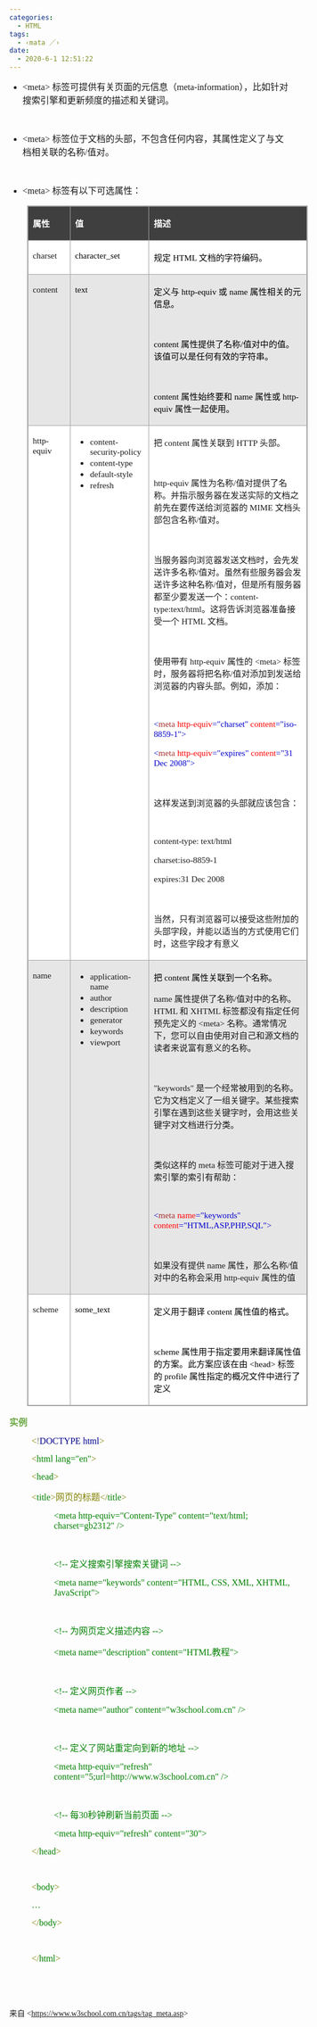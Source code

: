 ```yaml
---
categories:
  - HTML
tags:
  - ‹mata ／›
date:
  - 2020-6-1 12:51:22
---
```


<ul style="list-style-type:disc">
    <li><span style="font-size:12.0pt"><span style="font-family:&quot;Comic Sans MS&quot;">&lt;meta&gt;
            </span></span><span style="font-size:12.0pt"><span
                style="font-family:&quot;Microsoft YaHei UI&quot;">标签可提供有关页面的元信息（</span></span><span
            style="font-size:12.0pt"><span
                style="font-family:&quot;Comic Sans MS&quot;">meta-information</span></span><span
            style="font-size:12.0pt"><span
                style="font-family:&quot;Microsoft YaHei UI&quot;">），比如针对搜索引擎和更新频度的描述和关键词。</span></span></li>
</ul>
<p><span style="font-size:12.0pt"><span style="font-family:&quot;Microsoft YaHei UI&quot;"></span></span><br></p>
<ul style="list-style-type:disc">
    <li><span style="font-size:12.0pt"><span style="font-family:&quot;Comic Sans MS&quot;">&lt;meta&gt;
            </span></span><span style="font-size:12.0pt"><span
                style="font-family:&quot;Microsoft YaHei UI&quot;">标签位于文档的头部，不包含任何内容，其属性定义了与文档相关联的名称</span></span><span
            style="font-size:12.0pt"><span style="font-family:&quot;Comic Sans MS&quot;">/</span></span><span
            style="font-size:12.0pt"><span style="font-family:&quot;Microsoft YaHei UI&quot;">值对。</span></span></li>
</ul>
<p><span style="font-size:12.0pt"><span style="font-family:&quot;Microsoft YaHei UI&quot;"></span></span><br></p>
<ul style="list-style-type:disc">
    <li><span style="font-size:12.0pt"><span style="font-family:&quot;Comic Sans MS&quot;">&lt;meta&gt;
            </span></span><span style="font-size:12.0pt"><span
                style="font-family:&quot;Microsoft YaHei UI&quot;">标签有以下可选属性：</span></span></li>
</ul>
<table summary="" cellspacing="0"
    style="border-collapse:collapse; border-color:#a3a3a3; border-style:solid; border-width:1px; margin-left:32px;"
    class=" cke_show_border">
    <tbody>
        <tr>
            <td
                style="background-color:#3f3f3f; border-bottom:1px solid #a3a3a3; border-left:1px solid #a3a3a3; border-right:1px solid #a3a3a3; border-top:1px solid #a3a3a3; vertical-align:top; width:1.1048in">
                <p><span style="font-size:11.5pt"><span style="font-family:&quot;Microsoft YaHei UI&quot;"><span
                                style="color:white"><strong>属性</strong></span></span></span></p>
            </td>
            <td
                style="background-color:#3f3f3f; border-bottom:1px solid #a3a3a3; border-left:1px solid #a3a3a3; border-right:1px solid #a3a3a3; border-top:1px solid #a3a3a3; vertical-align:top; width:2.1368in">
                <p><span style="font-size:11.5pt"><span style="font-family:&quot;Microsoft YaHei UI&quot;"><span
                                style="color:white"><strong>值</strong></span></span></span></p>
            </td>
            <td
                style="background-color:#3f3f3f; border-bottom:1px solid #a3a3a3; border-left:1px solid #a3a3a3; border-right:1px solid #a3a3a3; border-top:1px solid #a3a3a3; vertical-align:top; width:4.7618in">
                <p><span style="font-size:11.5pt"><span style="font-family:&quot;Microsoft YaHei UI&quot;"><span
                                style="color:white"><strong>描述</strong></span></span></span></p>
            </td>
        </tr>
        <tr>
            <td
                style="background-color:white; border-bottom:1px solid #a3a3a3; border-left:1px solid #a3a3a3; border-right:1px solid #a3a3a3; border-top:1px solid #a3a3a3; vertical-align:top; width:1.1048in">
                <p><span style="font-size:11.5pt"><span
                            style="font-family:&quot;Comic Sans MS&quot;">charset</span></span></p>
            </td>
            <td
                style="background-color:white; border-bottom:1px solid #a3a3a3; border-left:1px solid #a3a3a3; border-right:1px solid #a3a3a3; border-top:1px solid #a3a3a3; vertical-align:top; width:2.1368in">
                <p><span style="font-size:11.5pt"><span style="font-family:&quot;Comic Sans MS&quot;"><span
                                style="color:black">character_set</span></span></span></p>
            </td>
            <td
                style="background-color:white; border-bottom:1px solid #a3a3a3; border-left:1px solid #a3a3a3; border-right:1px solid #a3a3a3; border-top:1px solid #a3a3a3; vertical-align:top; width:4.7618in">
                <p><span style="font-size:11.5pt"><span style="color:black"><span
                                style="font-family:&quot;Microsoft YaHei UI&quot;">规定</span><span
                                style="font-family:&quot;Comic Sans MS&quot;"> HTML </span><span
                                style="font-family:&quot;Microsoft YaHei UI&quot;">文档的字符编码。</span></span></span></p>
            </td>
        </tr>
        <tr>
            <td
                style="background-color:#e7e6e6; border-bottom:1px solid #a3a3a3; border-left:1px solid #a3a3a3; border-right:1px solid #a3a3a3; border-top:1px solid #a3a3a3; vertical-align:top; width:1.1048in">
                <p><span style="font-size:11.5pt"><span
                            style="font-family:&quot;Comic Sans MS&quot;">content</span></span></p>
            </td>
            <td
                style="background-color:#e7e6e6; border-bottom:1px solid #a3a3a3; border-left:1px solid #a3a3a3; border-right:1px solid #a3a3a3; border-top:1px solid #a3a3a3; vertical-align:top; width:2.1368in">
                <p><span style="font-size:11.5pt"><span style="font-family:&quot;Comic Sans MS&quot;"><span
                                style="color:black">text</span></span></span></p>
            </td>
            <td
                style="background-color:#e7e6e6; border-bottom:1px solid #a3a3a3; border-left:1px solid #a3a3a3; border-right:1px solid #a3a3a3; border-top:1px solid #a3a3a3; vertical-align:top; width:4.8236in">
                <p><span style="font-size:11.5pt"><span style="color:black"><span
                                style="font-family:&quot;Microsoft YaHei UI&quot;">定义与</span><span
                                style="font-family:&quot;Comic Sans MS&quot;"> http-equiv </span><span
                                style="font-family:&quot;Microsoft YaHei UI&quot;">或</span><span
                                style="font-family:&quot;Comic Sans MS&quot;"> name </span><span
                                style="font-family:&quot;Microsoft YaHei UI&quot;">属性相关的元信息。</span></span></span>
                </p>
                <p><span style="font-size:11.5pt"><span style="font-family:&quot;Comic Sans MS&quot;"><span
                                style="color:black">&nbsp;</span></span></span></p>
                <p><span style="font-size:11.5pt"><span style="color:black"><span
                                style="font-family:&quot;Comic Sans MS&quot;">content </span><span
                                style="font-family:&quot;Microsoft YaHei UI&quot;">属性提供了名称</span><span
                                style="font-family:&quot;Comic Sans MS&quot;">/</span><span
                                style="font-family:&quot;Microsoft YaHei UI&quot;">值对中的值。该值可以是任何有效的字符串。</span></span></span>
                </p>
                <p><span style="font-size:11.5pt"><span
                            style="font-family:&quot;Comic Sans MS&quot;">&nbsp;</span></span></p>
                <p><span style="font-size:11.5pt"><span style="color:black"><span
                                style="font-family:&quot;Comic Sans MS&quot;">content </span><span
                                style="font-family:&quot;Microsoft YaHei UI&quot;">属性始终要和</span><span
                                style="font-family:&quot;Comic Sans MS&quot;"> name </span><span
                                style="font-family:&quot;Microsoft YaHei UI&quot;">属性或</span><span
                                style="font-family:&quot;Comic Sans MS&quot;"> http-equiv </span><span
                                style="font-family:&quot;Microsoft YaHei UI&quot;">属性一起使用。</span></span></span></p>
            </td>
        </tr>
        <tr>
            <td
                style="background-color:white; border-bottom:1px solid #a3a3a3; border-left:1px solid #a3a3a3; border-right:1px solid #a3a3a3; border-top:1px solid #a3a3a3; vertical-align:top; width:1.027in">
                <p><span style="font-size:11.5pt"><span
                            style="font-family:&quot;Comic Sans MS&quot;">http-equiv</span></span></p>
            </td>
            <td
                style="background-color:white; border-bottom:1px solid #a3a3a3; border-left:1px solid #a3a3a3; border-right:1px solid #a3a3a3; border-top:1px solid #a3a3a3; vertical-align:top; width:2.2145in">
                <ul>
                    <li><span style="font-size:11.5pt"><span
                                style="font-family:&quot;Comic Sans MS&quot;">content-security-policy</span></span>
                    </li>
                    <li><span style="font-size:11.5pt"><span
                                style="font-family:&quot;Comic Sans MS&quot;">content-type</span></span></li>
                    <li><span style="font-size:11.5pt"><span
                                style="font-family:&quot;Comic Sans MS&quot;">default-style</span></span></li>
                    <li><span style="font-size:11.5pt"><span
                                style="font-family:&quot;Comic Sans MS&quot;">refresh</span></span></li>
                </ul>
            </td>
            <td
                style="background-color:white; border-bottom:1px solid #a3a3a3; border-left:1px solid #a3a3a3; border-right:1px solid #a3a3a3; border-top:1px solid #a3a3a3; vertical-align:top; width:4.8631in">
                <p><span style="font-size:11.5pt"><span style="font-family:&quot;Microsoft YaHei UI&quot;">把</span><span
                            style="font-family:&quot;Comic Sans MS&quot;"> content </span><span
                            style="font-family:&quot;Microsoft YaHei UI&quot;">属性关联到</span><span
                            style="font-family:&quot;Comic Sans MS&quot;"> HTTP </span><span
                            style="font-family:&quot;Microsoft YaHei UI&quot;">头部。</span></span></p>
                <p><span style="font-size:11.5pt"><span
                            style="font-family:&quot;Comic Sans MS&quot;">&nbsp;</span></span></p>
                <p><span style="font-size:11.5pt"><span style="font-family:&quot;Comic Sans MS&quot;">http-equiv
                        </span><span style="font-family:&quot;Microsoft YaHei UI&quot;">属性为名称</span><span
                            style="font-family:&quot;Comic Sans MS&quot;">/</span><span
                            style="font-family:&quot;Microsoft YaHei UI&quot;">值对提供了名称。并指示服务器在发送实际的文档之前先在要传送给浏览器的</span><span
                            style="font-family:&quot;Comic Sans MS&quot;"> MIME </span><span
                            style="font-family:&quot;Microsoft YaHei UI&quot;">文档头部包含名称</span><span
                            style="font-family:&quot;Comic Sans MS&quot;">/</span><span
                            style="font-family:&quot;Microsoft YaHei UI&quot;">值对。</span></span></p>
                <p><span style="font-size:11.5pt"><span
                            style="font-family:&quot;Comic Sans MS&quot;">&nbsp;</span></span></p>
                <p><span style="font-size:11.5pt"><span
                            style="font-family:&quot;Microsoft YaHei UI&quot;">当服务器向浏览器发送文档时，会先发送许多名称</span><span
                            style="font-family:&quot;Comic Sans MS&quot;">/</span><span
                            style="font-family:&quot;Microsoft YaHei UI&quot;">值对。虽然有些服务器会发送许多这种名称</span><span
                            style="font-family:&quot;Comic Sans MS&quot;">/</span><span
                            style="font-family:&quot;Microsoft YaHei UI&quot;">值对，但是所有服务器都至少要发送一个：</span><span
                            style="font-family:&quot;Comic Sans MS&quot;">content-type:text/html</span><span
                            style="font-family:&quot;Microsoft YaHei UI&quot;">。这将告诉浏览器准备接受一个</span><span
                            style="font-family:&quot;Comic Sans MS&quot;"> HTML </span><span
                            style="font-family:&quot;Microsoft YaHei UI&quot;">文档。</span></span></p>
                <p><span style="font-size:11.5pt"><span
                            style="font-family:&quot;Comic Sans MS&quot;">&nbsp;</span></span></p>
                <p><span style="font-size:11.5pt"><span
                            style="font-family:&quot;Microsoft YaHei UI&quot;">使用带有</span><span
                            style="font-family:&quot;Comic Sans MS&quot;"> http-equiv </span><span
                            style="font-family:&quot;Microsoft YaHei UI&quot;">属性的</span><span
                            style="font-family:&quot;Comic Sans MS&quot;"> &lt;meta&gt; </span><span
                            style="font-family:&quot;Microsoft YaHei UI&quot;">标签时，服务器将把名称</span><span
                            style="font-family:&quot;Comic Sans MS&quot;">/</span><span
                            style="font-family:&quot;Microsoft YaHei UI&quot;">值对添加到发送给浏览器的内容头部。例如，添加：</span></span>
                </p>
                <p><span style="font-size:11.5pt"><span
                            style="font-family:&quot;Comic Sans MS&quot;">&nbsp;</span></span></p>
                <p><span style="font-size:11.5pt"><span style="font-family:&quot;Comic Sans MS&quot;"><span
                                style="color:mediumblue">&lt;</span><span style="color:brown">meta</span><span
                                style="color:red"> http-equiv</span><span style="color:mediumblue">="charset"</span>
                            <span style="color:red">content</span><span
                                style="color:mediumblue">="iso-8859-1"&gt;</span></span></span></p>
                <p><span style="font-size:11.5pt"><span style="font-family:&quot;Comic Sans MS&quot;"><span
                                style="color:mediumblue">&lt;</span><span style="color:brown">meta</span><span
                                style="color:red"> http-equiv</span><span style="color:mediumblue">="expires"</span>
                            <span style="color:red">content</span><span style="color:mediumblue">="31 Dec
                                2008"&gt;</span></span></span></p>
                <p><span style="font-size:11.5pt"><span style="font-family:&quot;Comic Sans MS&quot;"><span
                                style="color:mediumblue">&nbsp;</span></span></span></p>
                <p><span style="font-size:11.5pt"><span
                            style="font-family:&quot;Microsoft YaHei UI&quot;">这样发送到浏览器的头部就应该包含：</span></span></p>
                <p><span style="font-size:11.5pt"><span
                            style="font-family:&quot;Comic Sans MS&quot;">&nbsp;</span></span></p>
                <p><span style="font-size:11.5pt"><span style="font-family:&quot;Comic Sans MS&quot;">content-type:
                            text/html</span></span></p>
                <p><span style="font-size:11.5pt"><span
                            style="font-family:&quot;Comic Sans MS&quot;">charset:iso-8859-1</span></span></p>
                <p><span style="font-size:11.5pt"><span style="font-family:&quot;Comic Sans MS&quot;">expires:31 Dec
                            2008</span></span></p>
                <p><span style="font-size:11.5pt"><span
                            style="font-family:&quot;Comic Sans MS&quot;">&nbsp;</span></span></p>
                <p><span style="font-size:11.5pt"><span
                            style="font-family:&quot;Microsoft YaHei UI&quot;">当然，只有浏览器可以接受这些附加的头部字段，并能以适当的方式使用它们时，这些字段才有意义</span></span>
                </p>
            </td>
        </tr>
        <tr>
            <td
                style="background-color:#e7e6e6; border-bottom:1px solid #a3a3a3; border-left:1px solid #a3a3a3; border-right:1px solid #a3a3a3; border-top:1px solid #a3a3a3; vertical-align:top; width:1.027in">
                <p><span style="font-size:11.5pt"><span style="font-family:&quot;Comic Sans MS&quot;">name</span></span>
                </p>
            </td>
            <td
                style="background-color:#e7e6e6; border-bottom:1px solid #a3a3a3; border-left:1px solid #a3a3a3; border-right:1px solid #a3a3a3; border-top:1px solid #a3a3a3; vertical-align:top; width:2.2145in">
                <ul>
                    <li><span style="font-size:11.5pt"><span
                                style="font-family:&quot;Comic Sans MS&quot;">application-name</span></span></li>
                    <li><span style="font-size:11.5pt"><span
                                style="font-family:&quot;Comic Sans MS&quot;">author</span></span></li>
                    <li><span style="font-size:11.5pt"><span
                                style="font-family:&quot;Comic Sans MS&quot;">description</span></span></li>
                    <li><span style="font-size:11.5pt"><span
                                style="font-family:&quot;Comic Sans MS&quot;">generator</span></span></li>
                    <li><span style="font-size:11.5pt"><span
                                style="font-family:&quot;Comic Sans MS&quot;">keywords</span></span></li>
                    <li><span style="font-size:11.5pt"><span
                                style="font-family:&quot;Comic Sans MS&quot;">viewport</span></span></li>
                </ul>
            </td>
            <td
                style="background-color:#e7e6e6; border-bottom:1px solid #a3a3a3; border-left:1px solid #a3a3a3; border-right:1px solid #a3a3a3; border-top:1px solid #a3a3a3; vertical-align:top; width:4.868in">
                <p><span style="font-size:11.5pt"><span style="color:black"><span
                                style="font-family:&quot;Microsoft YaHei UI&quot;">把</span><span
                                style="font-family:&quot;Comic Sans MS&quot;"> content </span><span
                                style="font-family:&quot;Microsoft YaHei UI&quot;">属性关联到一个名称。</span></span></span>
                </p>
                <p><span style="font-size:11.5pt"><span style="font-family:&quot;Comic Sans MS&quot;">name
                        </span><span style="font-family:&quot;Microsoft YaHei UI&quot;">属性提供了名称</span><span
                            style="font-family:&quot;Comic Sans MS&quot;">/</span><span
                            style="font-family:&quot;Microsoft YaHei UI&quot;">值对中的名称。</span><span
                            style="font-family:&quot;Comic Sans MS&quot;">HTML </span><span
                            style="font-family:&quot;Microsoft YaHei UI&quot;">和</span><span
                            style="font-family:&quot;Comic Sans MS&quot;"> XHTML </span><span
                            style="font-family:&quot;Microsoft YaHei UI&quot;">标签都没有指定任何预先定义的</span><span
                            style="font-family:&quot;Comic Sans MS&quot;"> &lt;meta&gt; </span><span
                            style="font-family:&quot;Microsoft YaHei UI&quot;">名称。通常情况下，您可以自由使用对自己和源文档的读者来说富有意义的名称。</span></span>
                </p>
                <p><span style="font-size:11.5pt"><span
                            style="font-family:&quot;Comic Sans MS&quot;">&nbsp;</span></span></p>
                <p><span style="font-size:11.5pt"><span style="font-family:&quot;Comic Sans MS&quot;">"keywords"
                        </span><span
                            style="font-family:&quot;Microsoft YaHei UI&quot;">是一个经常被用到的名称。它为文档定义了一组关键字。某些搜索引擎在遇到这些关键字时，会用这些关键字对文档进行分类。</span></span>
                </p>
                <p><span style="font-size:11.5pt"><span
                            style="font-family:&quot;Comic Sans MS&quot;">&nbsp;</span></span></p>
                <p><span style="font-size:11.5pt"><span
                            style="font-family:&quot;Microsoft YaHei UI&quot;">类似这样的</span><span
                            style="font-family:&quot;Comic Sans MS&quot;"> meta </span><span
                            style="font-family:&quot;Microsoft YaHei UI&quot;">标签可能对于进入搜索引擎的索引有帮助：</span></span></p>
                <p><span style="font-size:11.5pt"><span
                            style="font-family:&quot;Comic Sans MS&quot;">&nbsp;</span></span></p>
                <p><span style="font-size:11.5pt"><span style="font-family:&quot;Comic Sans MS&quot;"><span
                                style="color:mediumblue">&lt;</span><span style="color:brown">meta</span><span
                                style="color:red"> name</span><span style="color:mediumblue">="keywords"</span>
                            <span style="color:red">content</span><span
                                style="color:mediumblue">="HTML,ASP,PHP,SQL"&gt;</span></span></span></p>
                <p><span style="font-size:11.5pt"><span
                            style="font-family:&quot;Comic Sans MS&quot;">&nbsp;</span></span></p>
                <p><span style="font-size:11.5pt"><span
                            style="font-family:&quot;Microsoft YaHei UI&quot;">如果没有提供</span><span
                            style="font-family:&quot;Comic Sans MS&quot;"> name </span><span
                            style="font-family:&quot;Microsoft YaHei UI&quot;">属性，那么名称</span><span
                            style="font-family:&quot;Comic Sans MS&quot;">/</span><span
                            style="font-family:&quot;Microsoft YaHei UI&quot;">值对中的名称会采用</span><span
                            style="font-family:&quot;Comic Sans MS&quot;"> http-equiv </span><span
                            style="font-family:&quot;Microsoft YaHei UI&quot;">属性的值</span></span></p>
            </td>
        </tr>
        <tr>
            <td
                style="background-color:white; border-bottom:1px solid #a3a3a3; border-left:1px solid #a3a3a3; border-right:1px solid #a3a3a3; border-top:1px solid #a3a3a3; vertical-align:top; width:1.1048in">
                <p><span style="font-size:11.5pt"><span
                            style="font-family:&quot;Comic Sans MS&quot;">scheme</span></span></p>
            </td>
            <td
                style="background-color:white; border-bottom:1px solid #a3a3a3; border-left:1px solid #a3a3a3; border-right:1px solid #a3a3a3; border-top:1px solid #a3a3a3; vertical-align:top; width:2.1368in">
                <p><span style="font-size:11.5pt"><span style="font-family:&quot;Comic Sans MS&quot;"><span
                                style="color:black">some_text</span></span></span></p>
            </td>
            <td
                style="background-color:white; border-bottom:1px solid #a3a3a3; border-left:1px solid #a3a3a3; border-right:1px solid #a3a3a3; border-top:1px solid #a3a3a3; vertical-align:top; width:4.7895in">
                <p><span style="font-size:11.5pt"><span style="color:black"><span
                                style="font-family:&quot;Microsoft YaHei UI&quot;">定义用于翻译</span><span
                                style="font-family:&quot;Comic Sans MS&quot;"> content </span><span
                                style="font-family:&quot;Microsoft YaHei UI&quot;">属性值的格式。</span></span></span></p>
                <p><span style="font-size:11.5pt"><span style="font-family:&quot;Comic Sans MS&quot;"><span
                                style="color:black">&nbsp;</span></span></span></p>
                <p><span style="font-size:11.5pt"><span style="color:black"><span
                                style="font-family:&quot;Comic Sans MS&quot;">scheme </span><span
                                style="font-family:&quot;Microsoft YaHei UI&quot;">属性用于指定要用来翻译属性值的方案。此方案应该在由</span><span
                                style="font-family:&quot;Comic Sans MS&quot;"> &lt;head&gt; </span><span
                                style="font-family:&quot;Microsoft YaHei UI&quot;">标签的</span><span
                                style="font-family:&quot;Comic Sans MS&quot;"> profile </span><span
                                style="font-family:&quot;Microsoft YaHei UI&quot;">属性指定的概况文件中进行了定义</span></span></span>
                </p>
            </td>
        </tr>
    </tbody>
</table>
<p><span style="font-size:12.0pt"><span style="font-family:&quot;Microsoft YaHei UI&quot;"><span
                style="color:#6da845"><strong>实例</strong></span></span></span></p>
<p style="margin-left: 40px;"><span style="font-size:12.0pt"><span style="font-family:&quot;Comic Sans MS&quot;"><span
                style="color:olive">&lt;</span><span style="color:gray">!</span><span style="color:darkblue">DOCTYPE
                html</span><span style="color:olive">&gt;</span></span></span></p>
<p style="margin-left: 40px;"><span style="font-size:12.0pt"><span style="font-family:&quot;Comic Sans MS&quot;"><span
                style="color:olive">&lt;</span><span style="color:green">html</span><span style="color:green">
                lang="en"</span><span style="color:olive">&gt; </span></span></span></p>
<p style="margin-left: 40px;"><span style="font-size:12.0pt"><span style="font-family:&quot;Comic Sans MS&quot;"><span
                style="color:olive">&lt;</span><span style="color:green">head</span><span
                style="color:olive">&gt;</span></span></span></p>
<p style="margin-left: 40px;"><span style="font-size:12.0pt"><span style="font-family:&quot;Comic Sans MS&quot;"><span
                style="color:olive">&lt;</span></span><span style="font-family:&quot;Comic Sans MS&quot;"><span
                style="color:green">title</span></span><span style="font-family:&quot;Comic Sans MS&quot;"><span
                style="color:olive">&gt;</span></span><span style="font-family:&quot;Microsoft YaHei UI&quot;"><span
                style="color:olive">网页的标题</span></span><span style="font-family:&quot;Comic Sans MS&quot;"><span
                style="color:olive">&lt;/</span></span><span style="font-family:&quot;Comic Sans MS&quot;"><span
                style="color:green">title</span></span><span style="font-family:&quot;Comic Sans MS&quot;"><span
                style="color:olive">&gt;</span></span></span></p>
<p style="margin-left: 80px;"><span style="font-size:12.0pt"><span style="font-family:&quot;Comic Sans MS&quot;"><span
                style="color:green">&lt;meta
                http-equiv="Content-Type" content="text/html; charset=gb2312" /&gt;</span></span></span></p>
<p style="margin-left: 80px;"><span style="font-size:12.0pt"><span style="font-family:&quot;Comic Sans MS&quot;"><span
                style="color:green">&nbsp;</span></span></span></p>
<p style="margin-left: 80px;"><span style="font-size:12.0pt"><span style="color:green"><span
                style="font-family:&quot;Comic Sans MS&quot;">&lt;!-- </span><span
                style="font-family:&quot;Microsoft YaHei UI&quot;">定义搜索引擎搜索关键词</span><span
                style="font-family:&quot;Comic Sans MS&quot;"> --&gt;</span></span></span></p>
<p style="margin-left: 80px;"><span style="font-size:12.0pt"><span style="font-family:&quot;Comic Sans MS&quot;"><span
                style="color:green">&lt;meta name="keywords"
                content="HTML, CSS, XML, XHTML, JavaScript"&gt;</span></span></span></p>
<p style="margin-left: 80px;"><span style="font-size:12.0pt"><span
            style="font-family:&quot;Microsoft YaHei UI&quot;"><span style="color:#333333">&nbsp;</span></span></span>
</p>
<p style="margin-left: 80px;"><span style="font-size:12.0pt"><span style="color:green"><span
                style="font-family:&quot;Comic Sans MS&quot;">&lt;!-- </span><span
                style="font-family:&quot;Microsoft YaHei UI&quot;">为网页定义描述内容</span><span
                style="font-family:&quot;Comic Sans MS&quot;"> --&gt;</span></span></span></p>
<p style="margin-left: 80px;"><span style="font-size:12.0pt"><span style="color:green"><span
                style="font-family:&quot;Comic Sans MS&quot;">&lt;meta name="description" content="HTML</span><span
                style="font-family:&quot;Microsoft YaHei UI&quot;">教程</span><span
                style="font-family:&quot;Comic Sans MS&quot;">"&gt;</span></span></span></p>
<p style="margin-left: 80px;"><span style="font-size:12.0pt"><span style="font-family:&quot;Comic Sans MS&quot;"><span
                style="color:green">&nbsp;</span></span></span></p>
<p style="margin-left: 80px;"><span style="font-size:12.0pt"><span style="color:green"><span
                style="font-family:&quot;Comic Sans MS&quot;">&lt;!-- </span><span
                style="font-family:&quot;Microsoft YaHei UI&quot;">定义网页作者</span><span
                style="font-family:&quot;Comic Sans MS&quot;"> --&gt;</span></span></span></p>
<p style="margin-left: 80px;"><span style="font-size:12.0pt"><span style="font-family:&quot;Comic Sans MS&quot;"><span
                style="color:green">&lt;meta name="author"
                content="w3school.com.cn" /&gt;</span></span></span></p>
<p style="margin-left: 80px;"><span style="font-size:12.0pt"><span style="font-family:&quot;Comic Sans MS&quot;"><span
                style="color:green">&nbsp;</span></span></span></p>
<p style="margin-left: 80px;"><span style="font-size:12.0pt"><span style="color:green"><span
                style="font-family:&quot;Comic Sans MS&quot;">&lt;!-- </span><span
                style="font-family:&quot;Microsoft YaHei UI&quot;">定义了网站重定向到新的地址</span><span
                style="font-family:&quot;Comic Sans MS&quot;"> --&gt;</span></span></span></p>
<p style="margin-left: 80px;"><span style="font-size:12.0pt"><span style="font-family:&quot;Comic Sans MS&quot;"><span
                style="color:green">&lt;meta http-equiv="refresh"
                content="5;url=http://www.w3school.com.cn" /&gt;</span></span></span></p>
<p style="margin-left: 80px;"><span style="font-size:12.0pt"><span style="font-family:&quot;Comic Sans MS&quot;"><span
                style="color:green">&nbsp;</span></span></span></p>
<p style="margin-left: 80px;"><span style="font-size:12.0pt"><span style="color:green"><span
                style="font-family:&quot;Comic Sans MS&quot;">&lt;!-- </span><span
                style="font-family:&quot;Microsoft YaHei UI&quot;">每</span><span
                style="font-family:&quot;Comic Sans MS&quot;">30</span><span
                style="font-family:&quot;Microsoft YaHei UI&quot;">秒钟刷新当前页面</span><span
                style="font-family:&quot;Comic Sans MS&quot;"> --&gt;</span></span></span></p>
<p style="margin-left: 80px;"><span style="font-size:12.0pt"><span style="font-family:&quot;Comic Sans MS&quot;"><span
                style="color:green">&lt;meta http-equiv="refresh"
                content="30"&gt;</span></span></span></p>
<p style="margin-left: 40px;"><span style="font-size:12.0pt"><span style="font-family:&quot;Comic Sans MS&quot;"><span
                style="color:olive">&lt;/</span><span style="color:green">head</span><span
                style="color:olive">&gt;</span></span></span></p>
<p style="margin-left: 40px;"><span style="font-size:12.0pt"><span style="font-family:&quot;Comic Sans MS&quot;"><span
                style="color:olive">&nbsp;</span></span></span></p>
<p style="margin-left: 40px;"><span style="font-size:12.0pt"><span style="font-family:&quot;Comic Sans MS&quot;"><span
                style="color:olive">&lt;</span><span style="color:green">body</span><span
                style="color:olive">&gt;</span></span></span></p>
<p style="margin-left: 40px;"><span style="font-size:12.0pt"><span style="font-family:&quot;Comic Sans MS&quot;"><span
                style="color:green">…</span></span></span></p>
<p style="margin-left: 40px;"><span style="font-size:12.0pt"><span style="font-family:&quot;Comic Sans MS&quot;"><span
                style="color:olive">&lt;/</span><span style="color:green">body</span><span style="color:olive">&gt;
            </span></span></span></p>
<p style="margin-left: 40px;"><span style="font-size:12.0pt"><span style="font-family:&quot;Comic Sans MS&quot;"><span
                style="color:olive">&nbsp;</span></span></span></p>
<p style="margin-left: 40px;"><span style="font-size:12.0pt"><span style="font-family:&quot;Comic Sans MS&quot;"><span
                style="color:olive">&lt;/</span><span style="color:green">html</span><span
                style="color:olive">&gt;</span></span></span></p>
<p><span style="font-size:12.0pt"><span style="font-family:&quot;Microsoft YaHei UI&quot;">&nbsp;</span></span></p>
<p><span style="font-size:12.0pt"><span style="font-family:&quot;Comic Sans MS&quot;">&nbsp;</span></span></p>
<p><span style="font-family:&quot;Microsoft YaHei UI&quot;">来自</span><span
        style="font-family:&quot;Comic Sans MS&quot;"> &lt;</span><a
        data-cke-saved-href="https://www.w3school.com.cn/tags/tag_meta.asp"
        href="https://www.w3school.com.cn/tags/tag_meta.asp"><span
            style="font-family:&quot;Comic Sans MS&quot;">https://www.w3school.com.cn/tags/tag_meta.asp</span></a><span
        style="font-family:&quot;Comic Sans MS&quot;">&gt; </span></p>
